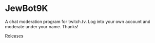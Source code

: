 # JewBot9K

A chat moderation program for twitch.tv. Log into your own account and moderate under your name. Thanks!

[Releases](https://mega.nz/#F!bxoVxCBK!9SXCXc32PoUJbGxmNGoy5Q)
